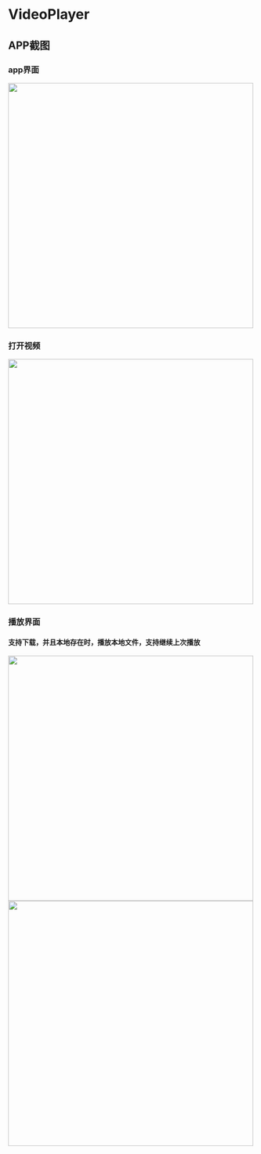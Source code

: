 <h1> VideoPlayer </h1>

<h2> APP截图 </h2>

<h3> app界面 </h3>
<img src="https://github.com/Chost233/VideoPlayer/raw/master/Screenshot_2017-05-21-20-48-59-931_com.pers.myc.v.png" width="500" hegiht="313" align=center />
<h3> 打开视频 </h3>
<img src="https://github.com/Chost233/VideoPlayer/raw/master/Screenshot_2017-05-21-20-49-06-073_com.pers.myc.v.png" width="500" hegiht="313" align=center />
<h3> 播放界面 </h3>
<h4> 支持下载，并且本地存在时，播放本地文件，支持继续上次播放 </h4>
<img src="https://github.com/Chost233/VideoPlayer/raw/master/Screenshot_2017-05-21-20-49-23-103_com.pers.myc.v.png" width="500" hegiht="313" align=center />
<img src="https://github.com/Chost233/VideoPlayer/raw/master/Screenshot_2017-05-21-20-49-11-687_com.pers.myc.v.png" width="500" hegiht="313" align=center />
